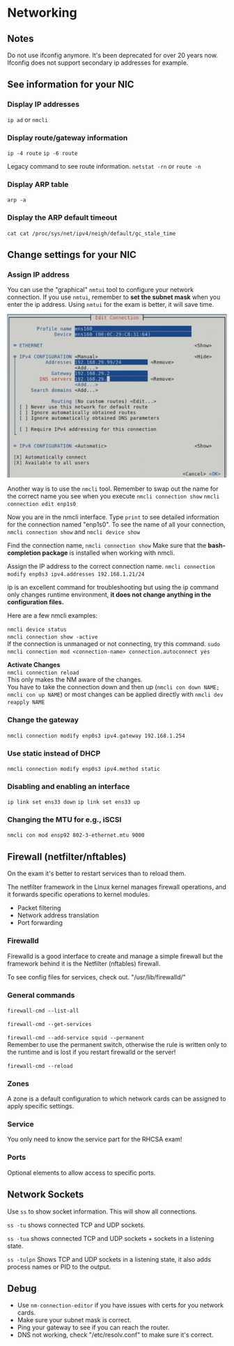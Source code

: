 # Networking

## Notes

Do not use ifconfig anymore. It's been deprecated for over 20 years now.
Ifconfig does not support secondary ip addresses for example.

## See information for your NIC

### Display IP addresses
``ip ad`` or ``nmcli``

### Display route/gateway information
``ip -4 route``
``ip -6 route``

Legacy command to see route information.
``netstat -rn`` or ``route -n``

### Display ARP table
``arp -a``

### Display the ARP default timeout
``cat cat /proc/sys/net/ipv4/neigh/default/gc_stale_time``

## Change settings for your NIC

### Assign IP address

You can use the "graphical" ``nmtui`` tool to configure your network connection. If you use ``nmtui``, remember to **set the subnet mask** when you enter the ip address. Using ``nmtui`` for the exam is better, it will save time.

![nmtui](pictures/nmtui.png)

Another way is to use the ``nmcli`` tool. Remember to swap out the name for the correct name you see when you execute ``nmcli connection show``
 ``nmcli connection edit enp1s0``

Now you are in the nmcli interface. Type ``print`` to see detailed information for the connection named "enp1s0". To see the name of all your connection, ``nmcli connection show`` and ``nmcli device show``

Find the connection name, ``nmcli connection show``
Make sure that the **bash-completion package** is installed when working with nmcli.

Assign the IP address to the correct connection name.
``nmcli connection modify enp0s3 ipv4.addresses 192.168.1.21/24``

ip is an excellent command for troubleshooting but using the ip command only changes runtime environment, **it does not change anything in the configuration files.**

Here are a few nmcli examples:

``nmcli device status`` \
``nmcli connection show -active`` \
If the connection is unmanaged or not connecting, try this command.
``sudo nmcli connection mod <connection-name> connection.autoconnect yes``

**Activate Changes** \
``nmcli connection reload`` \
This only makes the NM aware of the changes. \
You have to take the connection down and then up (``nmcli con down NAME; nmcli con up NAME``) or most changes can be applied directly with ``nmcli dev reapply NAME``

### Change the gateway

``nmcli connection modify enp0s3 ipv4.gateway 192.168.1.254``

### Use static instead of DHCP

``nmcli connection modify enp0s3 ipv4.method static``

### Disabling and enabling an interface
``ip link set ens33 down``
``ip link set ens33 up``

### Changing the MTU for e.g., iSCSI
``nmcli con mod ensp92 802-3-ethernet.mtu 9000``

## Firewall (netfilter/nftables)

On the exam it's better to restart services than to reload them.

The netfilter framework in the Linux kernel manages firewall operations, and it forwards specific operations to kernel modules.
- Packet filtering
- Network address translation
- Port forwarding

### Firewalld

Firewalld is a good interface to create and manage a simple firewall but the framework behind it is the Netfilter (nftables) firewall. 

To see config files for services, check out.
"/usr/lib/firewalld/"

### General commands

``firewall-cmd --list-all``

``firewall-cmd --get-services``

``firewall-cmd --add-service squid --permanent`` \
Remember to use the permanent switch, otherwise the rule is written only to the runtime and is lost if you restart firewalld or the server!

``firewall-cmd --reload``

### Zones

A zone is a default configuration to which network cards can be assigned to apply specific settings. 

### Service

You only need to know the service part for the RHCSA exam!

### Ports

Optional elements to allow access to specific ports.

## Network Sockets

Use ``ss`` to show socket information. This will show all connections.

``ss -tu`` shows connected TCP and UDP sockets.

``ss -tua`` shows connected TCP and UDP sockets + sockets in a listening state.

``ss -tulpn`` Shows TCP and UDP sockets in a listening state, it also adds process names or PID to the output. 



## Debug

- Use ``nm-connection-editor`` if you have issues with certs for you network cards.
- Make sure your subnet mask is correct.
- Ping your gateway to see if you can reach the router.
- DNS not working, check "/etc/resolv.conf" to make sure it's correct.
